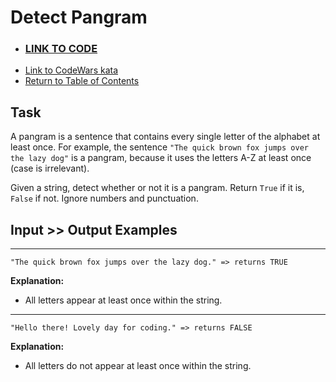 # Detect Pangram

- ### **[LINK TO CODE](./detect-pangram.js)**
- [Link to CodeWars kata](https://www.codewars.com/kata/545cedaa9943f7fe7b000048)
- [Return to Table of Contents](https://github.com/alex-whan/codewars)

## Task

A pangram is a sentence that contains every single letter of the alphabet at least once. For example, the sentence `"The quick brown fox jumps over the lazy dog"` is a pangram, because it uses the letters A-Z at least once (case is irrelevant).

Given a string, detect whether or not it is a pangram. Return `True` if it is, `False` if not. Ignore numbers and punctuation.

## Input >> Output Examples

---

    "The quick brown fox jumps over the lazy dog." => returns TRUE

**Explanation:**

- All letters appear at least once within the string.

---

    "Hello there! Lovely day for coding." => returns FALSE

**Explanation:**

- All letters do not appear at least once within the string.
